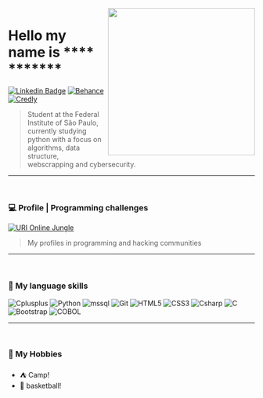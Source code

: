 <img align="right" src="https://media1.giphy.com/media/IbClV7Qc9SMOFSO2Bc/giphy.gif?cid=ecf05e47g5j2hccaqmp3w95gti2lao5x0jq9xkvtkujno5uw&rid=giphy.gif" width="300"/>
<Span>
  
# Hello my name is **** *******
[![Linkedin Badge](https://img.shields.io/badge/-Linkedin-0a66c2?style=flat-square&logo=Linkedin&logoColor=white)](https://www.linkedin.com/in/davypaulinodsd/)
[![Behance](https://img.shields.io/badge/-Behance-0a66c2?style=flat-square&logo=Behance&logoColor=white)](https://www.behance.net/Davy_Paulino)
[![Credly](https://img.shields.io/badge/Credly-certificates-0a66c2?style=flat-square&logo=credly&logoColor=white)](https://www.credly.com/users/davy-paulino/badges)
> Student at the Federal Institute of São Paulo, currently studying python with a focus on algorithms, data structure, webscrapping and cybersecurity.
***

<br>

### :computer: Profile | Programming challenges
[![URI Online Jungle](https://img.shields.io/badge/URI-Online%20Jungle-f59522?style=flat-square&logo)](https://www.urionlinejudge.com.br/judge/pt/profile/529449)
> My profiles in programming and hacking communities
***

<br>

### :floppy_disk: My language skills
<img alt="Cplusplus" src="https://img.shields.io/badge/CPlusPlus-intermediate-f3333a?style=flat-square&logo=cpp&logoColor=white" />
<img alt="Python" src="https://img.shields.io/badge/Python-intermediate-f3333a?style=flat-square&logo=python&logoColor=white" />
<img alt="mssql" src="https://img.shields.io/badge/mssql-intermediate-f3333a?style=flat-square&logo=msqls&logoColor=white" />
<img alt="Git" src="https://img.shields.io/badge/Git-intermediate-f3333a?style=flat-square&logo=Git&logoColor=white" />
<img alt="HTML5" src="https://img.shields.io/badge/HTML5-intermediate-f3333a?style=flat-square&logo=html5&logoColor=white" />
<img alt="CSS3" src="https://img.shields.io/badge/CSS3-basic-eeec00?style=flat-square&logo=css3&logoColor=white" />
<img alt="Csharp" src="https://img.shields.io/badge/CSharp-basic-eeec00?style=flat-square&logo=cs&logoColor=white" />
<img alt="C" src="https://img.shields.io/badge/development-basic-eeec00?style=flat-square&logo=c&logoColor=white" />
<img alt="Bootstrap" src="https://img.shields.io/badge/Bootstrap-basic-eeec00?style=flat-square&logo=bootstrap&logoColor=white" />
<img alt="COBOL" src="https://img.shields.io/badge/COBOL-basic-eeec00?style=flat-square&logo=cobol&logoColor=white" />

***

<br>

### :vhs: My Hobbies
 - :tent: Camp!
 - :basketball: basketball!
